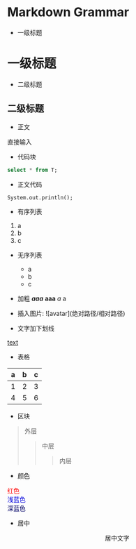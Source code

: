 # Markdown Grammar
- 一级标题

# 一级标题
- 二级标题

## 二级标题
- 正文

直接输入
- 代码块

```sql
select * from T;
```
- 正文代码

`System.out.println();`
- 有序列表

1. a
2. b
3. c
- 无序列表

  - a
  - b
  - c

- 加粗
***aaa***
**aaa**
*a*
a

- 插入图片: !\[avatar](绝对路径/相对路径)
- 文字加下划线

<u>text</u>
- 表格
  
|a|b|c|
|:-:|:-:|:-:|
|1|2|3|
|4|5|6|

- 区块

> 外层
>> 中层
>>> 内层

- 颜色

<font color="red">红色</font><br/>
<font color="#0000dd">浅蓝色</font><br /> 
<font color="#000066">深蓝色</font><br /> 
 - 居中
<center>居中文字</center>